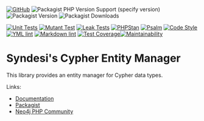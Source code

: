 [![GitHub](https://img.shields.io/github/license/Syndesi/cypher-entity-manager)](https://github.com/Syndesi/cypher-entity-manager/blob/main/LICENSE)
![Packagist PHP Version Support (specify version)](https://img.shields.io/packagist/php-v/syndesi/cypher-entity-manager/dev-main)
![Packagist Version](https://img.shields.io/packagist/v/syndesi/cypher-entity-manager)
![Packagist Downloads](https://img.shields.io/packagist/dm/syndesi/cypher-entity-manager)

[![Unit Tests](https://github.com/Syndesi/cypher-entity-manager/actions/workflows/ci-unit-test.yml/badge.svg)](https://github.com/Syndesi/cypher-entity-manager/actions/workflows/ci-unit-test.yml)
[![Mutant Test](https://github.com/Syndesi/cypher-entity-manager/actions/workflows/ci-mutant-test.yml/badge.svg)](https://github.com/Syndesi/cypher-entity-manager/actions/workflows/ci-mutant-test.yml)
[![Leak Tests](https://github.com/Syndesi/cypher-entity-manager/actions/workflows/ci-leak-test.yml/badge.svg)](https://github.com/Syndesi/cypher-entity-manager/actions/workflows/ci-leak-test.yml)
[![PHPStan](https://github.com/Syndesi/cypher-entity-manager/actions/workflows/ci-phpstan.yml/badge.svg)](https://github.com/Syndesi/cypher-entity-manager/actions/workflows/ci-phpstan.yml)
[![Psalm](https://github.com/Syndesi/cypher-entity-manager/actions/workflows/ci-psalm.yml/badge.svg)](https://github.com/Syndesi/cypher-entity-manager/actions/workflows/ci-psalm.yml)
[![Code Style](https://github.com/Syndesi/cypher-entity-manager/actions/workflows/ci-code-style.yml/badge.svg)](https://github.com/Syndesi/cypher-entity-manager/actions/workflows/ci-code-style.yml)
[![YML lint](https://github.com/Syndesi/cypher-entity-manager/actions/workflows/ci-yml-lint.yml/badge.svg)](https://github.com/Syndesi/cypher-entity-manager/actions/workflows/ci-yml-lint.yml)
[![Markdown lint](https://github.com/Syndesi/cypher-entity-manager/actions/workflows/ci-markdown-lint.yml/badge.svg)](https://github.com/Syndesi/cypher-entity-manager/actions/workflows/ci-markdown-lint.yml)
[![Test Coverage](https://api.codeclimate.com/v1/badges/ecd3da92ddb4d8ac99a5/test_coverage)](https://codeclimate.com/github/Syndesi/cypher-entity-manager/test_coverage)[![Maintainability](https://api.codeclimate.com/v1/badges/ecd3da92ddb4d8ac99a5/maintainability)](https://codeclimate.com/github/Syndesi/cypher-entity-manager/maintainability)

# Syndesi's Cypher Entity Manager

This library provides an entity manager for Cypher data types.

Links:

- [Documentation](https://syndesi.github.io/cypher-entity-manager)
- [Packagist](https://packagist.org/packages/syndesi/cypher-entity-manager)
- [Neo4j PHP Community](https://github.com/neo4j-php)
